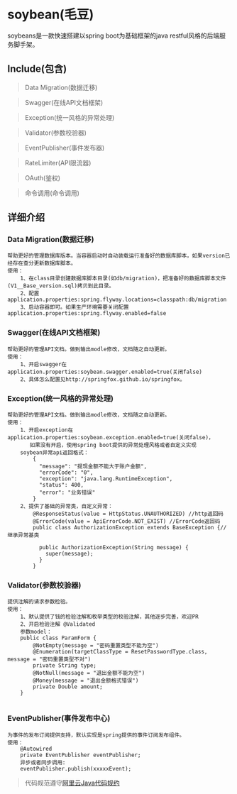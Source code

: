 # soybean(毛豆)


soybeans是一款快速搭建以spring boot为基础框架的java restful风格的后端服务脚手架。
## Include(包含)
> Data Migration(数据迁移)

> Swagger(在线API文档框架)

> Exception(统一风格的异常处理)

> Validator(参数校验器)

> EventPublisher(事件发布器)

> RateLimiter(API限流器)

> OAuth(鉴权)

> 命令调用(命令调用)

## 详细介绍
### Data Migration(数据迁移)
```
帮助更好的管理数据库版本。当容器启动时自动装载运行准备好的数据库脚本，如果version已经存在查分更新数据库脚本。
使用：
    1、在class目录创建数据库脚本目录(如db/migration)，把准备好的数据库脚本文件(V1__Base_version.sql)拷贝到此目录。
    2、配置application.properties:spring.flyway.locations=classpath:db/migration
    3、启动容器即可。如果生产环境需要关闭配置application.properties:spring.flyway.enabled=false
```
### Swagger(在线API文档框架)
```
帮助更好的管理API文档。做到输出modle修改，文档随之自动更新。
使用：
    1、开启swagger在application.properties:soybean.swagger.enabled=true(关闭false)
    2、具体怎么配置见http://springfox.github.io/springfox。
```
### Exception(统一风格的异常处理)
```
帮助更好的管理API文档。做到输出modle修改，文档随之自动更新。
使用：
    1、开启exception在application.properties:soybean.exception.enabled=true(关闭false)，
       如果没有开启，使用spring boot提供的异常处理风格或者自定义实现
    soybean异常api返回格式：
        {
          "message": "提现金额不能大于账户金额",
          "errorCode": "0",
          "exception": "java.lang.RuntimeException",
          "status": 400,
          "error": "业务错误"
        }
    2、提供了基础的异常类，自定义异常：
        @ResponseStatus(value = HttpStatus.UNAUTHORIZED) //http返回码
        @ErrorCode(value = ApiErrorCode.NOT_EXIST) //ErrorCode返回码
        public class AuthorizationException extends BaseException {//继承异常基类
        
          public AuthorizationException(String message) {
            super(message);
          }
        }
```
### Validator(参数校验器)
```
提供注解的请求参数检验。
使用：
    1、默认提供了钱的检验注解和枚举类型的校验注解，其他逐步完善，欢迎PR
    2、开启检验注解 @Validated
    参数model：
    public class ParamForm {
        @NotEmpty(message = "密码重置类型不能为空")
        @Enumeration(targetClassType = ResetPasswordType.class, message = "密码重置类型不对")
        private String type;
        @NotNull(message = "退出金额不能为空")
        @Money(message = "退出金额格式错误")
        private Double amount;
    }
    
```
### EventPublisher(事件发布中心)
```
为事件的发布订阅提供支持，默认实现是spring提供的事件订阅发布组件。
使用：
    @Autowired
    private EventPublisher eventPublisher;
    异步或者同步调用:
    eventPublisher.publish(xxxxxEvent);
```

> 代码规范遵守[阿里云Java代码规约](https://github.com/alibaba/p3c)